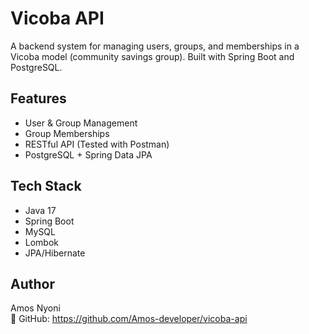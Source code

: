 # Vicoba API

A backend system for managing users, groups, and memberships in a Vicoba model (community savings group). Built with Spring Boot and PostgreSQL.

## Features
- User & Group Management
- Group Memberships
- RESTful API (Tested with Postman)
- PostgreSQL + Spring Data JPA

## Tech Stack
- Java 17
- Spring Boot
- MySQL
- Lombok
- JPA/Hibernate

## Author
Amos Nyoni  
🔗 GitHub: https://github.com/Amos-developer/vicoba-api

